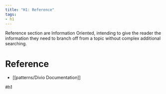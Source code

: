 ```yaml
---
title: "H1: Reference"
tags:
- h1
---
```

Reference section are Information Oriented, intending to give the reader the information they need to branch off from a topic without complex additional searching.

# Reference
- [[patterns/Divio Documentation]]


#h1
